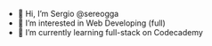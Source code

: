 - 👋 Hi, I’m Sergio @sereogga
- 👀 I’m interested in Web Developing (full)
- 🌱 I’m currently learning full-stack on Codecademy

<!---
sereogga/sereogga is a ✨ special ✨ repository because its `README.md` (this file) appears on your GitHub profile.
You can click the Preview link to take a look at your changes.
--->
